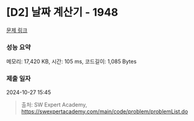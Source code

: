 # [D2] 날짜 계산기 - 1948 

[문제 링크](https://swexpertacademy.com/main/code/problem/problemDetail.do?contestProbId=AV5PnnU6AOsDFAUq) 

### 성능 요약

메모리: 17,420 KB, 시간: 105 ms, 코드길이: 1,085 Bytes

### 제출 일자

2024-10-27 15:45



> 출처: SW Expert Academy, https://swexpertacademy.com/main/code/problem/problemList.do